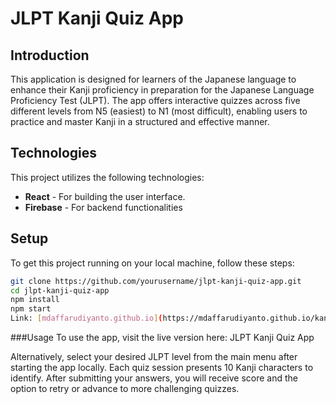 # JLPT Kanji Quiz App

## Introduction
This application is designed for learners of the Japanese language to enhance their Kanji proficiency in preparation for the Japanese Language Proficiency Test (JLPT). The app offers interactive quizzes across five different levels from N5 (easiest) to N1 (most difficult), enabling users to practice and master Kanji in a structured and effective manner.

## Technologies
This project utilizes the following technologies:
- **React** - For building the user interface.
- **Firebase** - For backend functionalities 

## Setup
To get this project running on your local machine, follow these steps:

```bash
git clone https://github.com/yourusername/jlpt-kanji-quiz-app.git
cd jlpt-kanji-quiz-app
npm install
npm start
Link: [mdaffarudiyanto.github.io](https://mdaffarudiyanto.github.io/kanji-quiz)
```

###Usage
To use the app, visit the live version here: JLPT Kanji Quiz App

Alternatively, select your desired JLPT level from the main menu after starting the app locally. Each quiz session presents 10 Kanji characters to identify. After submitting your answers, you will receive score and the option to retry or advance to more challenging quizzes.


